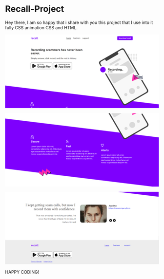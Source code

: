 # Recall-Project

Hey there, I am so happy that i share with you this project that I use into it fully CSS animation CSS and HTML.



![Alt text](<Screenshot 2024-01-30 155411.png>) 


![Alt text](<Screenshot 2024-01-30 155432.png>)


![Alt text](<Screenshot 2024-01-30 155453.png>) 



HAPPY CODING!